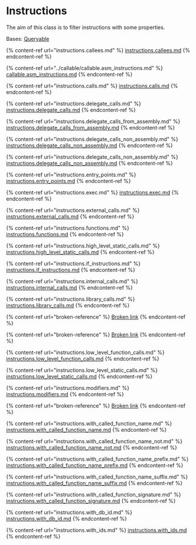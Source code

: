 # Instructions

The aim of this class is to filter instructions with some properties.

Bases: [Queryable](../queryable/)

{% content-ref url="instructions.callees.md" %}
[instructions.callees.md](instructions.callees.md)
{% endcontent-ref %}

{% content-ref url="../callable/callable.asm_instructions.md" %}
[callable.asm\_instructions.md](../callable/callable.asm\_instructions.md)
{% endcontent-ref %}

{% content-ref url="instructions.calls.md" %}
[instructions.calls.md](instructions.calls.md)
{% endcontent-ref %}

{% content-ref url="instructions.delegate_calls.md" %}
[instructions.delegate\_calls.md](instructions.delegate\_calls.md)
{% endcontent-ref %}

{% content-ref url="instructions.delegate_calls_from_assembly.md" %}
[instructions.delegate\_calls\_from\_assembly.md](instructions.delegate\_calls\_from\_assembly.md)
{% endcontent-ref %}

{% content-ref url="instructions.delegate_calls_non_assembly.md" %}
[instructions.delegate\_calls\_non\_assembly.md](instructions.delegate\_calls\_non\_assembly.md)
{% endcontent-ref %}

{% content-ref url="instructions.delegate_calls_non_assembly.md" %}
[instructions.delegate\_calls\_non\_assembly.md](instructions.delegate\_calls\_non\_assembly.md)
{% endcontent-ref %}

{% content-ref url="instructions.entry_points.md" %}
[instructions.entry\_points.md](instructions.entry\_points.md)
{% endcontent-ref %}

{% content-ref url="instructions.exec.md" %}
[instructions.exec.md](instructions.exec.md)
{% endcontent-ref %}

{% content-ref url="instructions.external_calls.md" %}
[instructions.external\_calls.md](instructions.external\_calls.md)
{% endcontent-ref %}

{% content-ref url="instructions.functions.md" %}
[instructions.functions.md](instructions.functions.md)
{% endcontent-ref %}

{% content-ref url="instructions.high_level_static_calls.md" %}
[instructions.high\_level\_static\_calls.md](instructions.high\_level\_static\_calls.md)
{% endcontent-ref %}

{% content-ref url="instructions.if_instructions.md" %}
[instructions.if\_instructions.md](instructions.if\_instructions.md)
{% endcontent-ref %}

{% content-ref url="instructions.internal_calls.md" %}
[instructions.internal\_calls.md](instructions.internal\_calls.md)
{% endcontent-ref %}

{% content-ref url="instructions.library_calls.md" %}
[instructions.library\_calls.md](instructions.library\_calls.md)
{% endcontent-ref %}

{% content-ref url="broken-reference" %}
[Broken link](broken-reference)
{% endcontent-ref %}

{% content-ref url="broken-reference" %}
[Broken link](broken-reference)
{% endcontent-ref %}

{% content-ref url="instructions.low_level_function_calls.md" %}
[instructions.low\_level\_function\_calls.md](instructions.low\_level\_function\_calls.md)
{% endcontent-ref %}

{% content-ref url="instructions.low_level_static_calls.md" %}
[instructions.low\_level\_static\_calls.md](instructions.low\_level\_static\_calls.md)
{% endcontent-ref %}

{% content-ref url="instructions.modifiers.md" %}
[instructions.modifiers.md](instructions.modifiers.md)
{% endcontent-ref %}

{% content-ref url="broken-reference" %}
[Broken link](broken-reference)
{% endcontent-ref %}

{% content-ref url="instructions.with_called_function_name.md" %}
[instructions.with\_called\_function\_name.md](instructions.with\_called\_function\_name.md)
{% endcontent-ref %}

{% content-ref url="instructions.with_called_function_name_not.md" %}
[instructions.with\_called\_function\_name\_not.md](instructions.with\_called\_function\_name\_not.md)
{% endcontent-ref %}

{% content-ref url="instructions.with_called_function_name_prefix.md" %}
[instructions.with\_called\_function\_name\_prefix.md](instructions.with\_called\_function\_name\_prefix.md)
{% endcontent-ref %}

{% content-ref url="instructions.with_called_function_name_suffix.md" %}
[instructions.with\_called\_function\_name\_suffix.md](instructions.with\_called\_function\_name\_suffix.md)
{% endcontent-ref %}

{% content-ref url="instructions.with_called_function_signature.md" %}
[instructions.with\_called\_function\_signature.md](instructions.with\_called\_function\_signature.md)
{% endcontent-ref %}

{% content-ref url="instructions.with_db_id.md" %}
[instructions.with\_db\_id.md](instructions.with\_db\_id.md)
{% endcontent-ref %}

{% content-ref url="instructions.with_ids.md" %}
[instructions.with\_ids.md](instructions.with\_ids.md)
{% endcontent-ref %}
